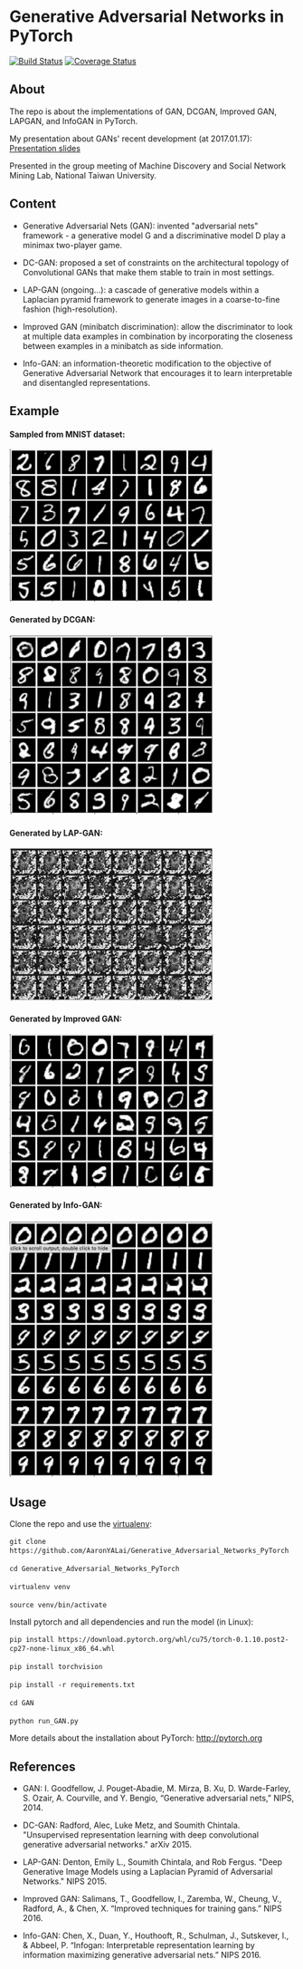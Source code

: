 Generative Adversarial Networks in PyTorch
=======


[![Build Status](https://travis-ci.org/AaronYALai/Generative_Adversarial_Networks_PyTorch.svg?branch=master)](https://travis-ci.org/AaronYALai/Generative_Adversarial_Networks_PyTorch)
[![Coverage Status](https://coveralls.io/repos/github/AaronYALai/Generative_Adversarial_Networks_PyTorch/badge.svg?branch=master)](https://coveralls.io/github/AaronYALai/Generative_Adversarial_Networks_PyTorch?branch=master)

About
--------

The repo is about the implementations of GAN, DCGAN, Improved GAN, LAPGAN, and InfoGAN in PyTorch.

My presentation about GANs' recent development (at 2017.01.17): [Presentation slides](https://docs.google.com/presentation/d/1HRNjCo_0PlspynoJKuoEF1AYkaKaUNgMzQ4nqiTlNUM/edit#slide=id.p)

Presented in the group meeting of Machine Discovery and Social Network Mining Lab, National Taiwan University.

Content
--------

- Generative Adversarial Nets (GAN): invented "adversarial nets" framework - a generative model G and a discriminative model D play a minimax two-player game.

- DC-GAN: proposed a set of constraints on the architectural topology of Convolutional GANs that make them stable to train in most settings.

- LAP-GAN (ongoing...): a cascade of generative models within a Laplacian pyramid framework to generate images in a coarse-to-fine fashion (high-resolution).

- Improved GAN (minibatch discrimination): allow the discriminator to look at multiple data examples in combination by incorporating the closeness between examples in a minibatch as side information.

- Info-GAN: an information-theoretic modification to the objective of Generative Adversarial Network that encourages it to learn interpretable and disentangled representations.

Example
---------

#### Sampled from MNIST dataset:
<img src="./images/real.png" width="360">

#### Generated by DCGAN:
<img src="./images/DCGAN.png" width="360">

#### Generated by LAP-GAN:
<img src="./images/LAPGAN.png" width="360">

#### Generated by Improved GAN:
<img src="./images/ImprovedGAN.png" width="360">

#### Generated by Info-GAN:
<img src="./images/InfoGAN.png" width="360">

Usage
--------
Clone the repo and use the [virtualenv](http://www.virtualenv.org/):

    git clone https://github.com/AaronYALai/Generative_Adversarial_Networks_PyTorch

    cd Generative_Adversarial_Networks_PyTorch

    virtualenv venv

    source venv/bin/activate

Install pytorch and all dependencies and run the model (in Linux):

    pip install https://download.pytorch.org/whl/cu75/torch-0.1.10.post2-cp27-none-linux_x86_64.whl 

    pip install torchvision

    pip install -r requirements.txt

    cd GAN

    python run_GAN.py

More details about the installation about PyTorch: <http://pytorch.org>


References
--------

- GAN: I. Goodfellow, J. Pouget-Abadie, M. Mirza, B. Xu, D. Warde-Farley, S. Ozair, A. Courville, and Y. Bengio, “Generative adversarial nets,” NIPS, 2014.

- DC-GAN: Radford, Alec, Luke Metz, and Soumith Chintala. "Unsupervised representation learning with deep convolutional generative adversarial networks." arXiv 2015.

- LAP-GAN: Denton, Emily L., Soumith Chintala, and Rob Fergus. "Deep Generative Image Models using a Laplacian Pyramid of Adversarial Networks." NIPS 2015.

- Improved GAN: Salimans, T., Goodfellow, I., Zaremba, W., Cheung, V., Radford, A., & Chen, X. “Improved techniques for training gans.” NIPS 2016.

- Info-GAN: Chen, X., Duan, Y., Houthooft, R., Schulman, J., Sutskever, I., & Abbeel, P. “Infogan: Interpretable representation learning by information maximizing generative adversarial nets.” NIPS 2016.
